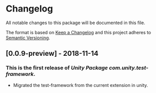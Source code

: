 # Changelog
All notable changes to this package will be documented in this file.

The format is based on [Keep a Changelog](http://keepachangelog.com/en/1.0.0/)
and this project adheres to [Semantic Versioning](http://semver.org/spec/v2.0.0.html).

## [0.0.9-preview] - 2018-11-14

### This is the first release of *Unity Package com.unity.test-framework*.

- Migrated the test-framework from the current extension in unity.
